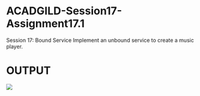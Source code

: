 # ACADGILD-Session17-Assignment17.1
Session 17: Bound Service Implement an unbound service to create a music player.
# OUTPUT
![](https://github.com/ashutosh00074/ACADGILD-Session17-Assignment17.1/blob/master/Output/OUTPUT.gif)
